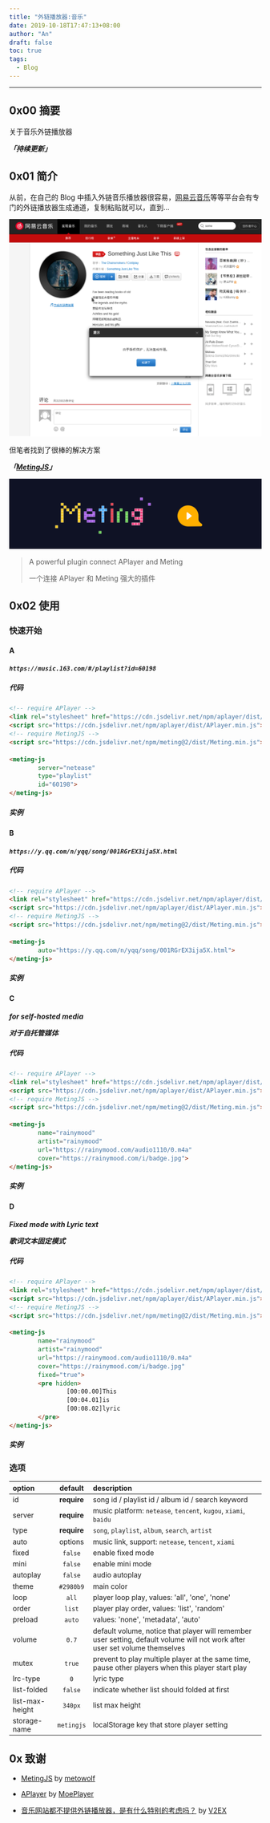 ```yaml
---
title: "外链播放器:音乐"
date: 2019-10-18T17:47:13+08:00
author: "An"
draft: false
toc: true
tags: 
  - Blog
---
```




---

<!-- require APlayer -->
<link rel="stylesheet" href="https://cdn.jsdelivr.net/npm/aplayer/dist/APlayer.min.css">
<script src="https://cdn.jsdelivr.net/npm/aplayer/dist/APlayer.min.js"></script>
<!-- require MetingJS -->
<script src="https://cdn.jsdelivr.net/npm/meting@2/dist/Meting.min.js"></script>

<meting-js
        server="netease"
        type="song"
        id="30953009">
</meting-js>

## 0x00 摘要

关于音乐外链播放器

***「持续更新」***

## 0x01 简介

从前，在自己的 Blog 中插入外链音乐播放器很容易，[网易云音乐](https://music.163.com/)等等平台会有专门的外链播放器生成通道，复制粘贴就可以，直到...

![001](/Image/posts/ExternalChainPlayer-Music/001.png)

但笔者找到了很棒的解决方案

***「[MetingJS](https://github.com/metowolf/MetingJS)」***

![002](/Image/posts/ExternalChainPlayer-Music/002.png)

>A powerful plugin connect APlayer and Meting
>
>一个连接 APlayer 和 Meting 强大的插件

## 0x02 使用

### 快速开始

#### A

***`https://music.163.com/#/playlist?id=60198`***

##### 代码

```html
<!-- require APlayer -->
<link rel="stylesheet" href="https://cdn.jsdelivr.net/npm/aplayer/dist/APlayer.min.css">
<script src="https://cdn.jsdelivr.net/npm/aplayer/dist/APlayer.min.js"></script>
<!-- require MetingJS -->
<script src="https://cdn.jsdelivr.net/npm/meting@2/dist/Meting.min.js"></script>

<meting-js
        server="netease"
        type="playlist"
        id="60198">
</meting-js>
```

##### 实例

<!-- require APlayer -->
<link rel="stylesheet" href="https://cdn.jsdelivr.net/npm/aplayer/dist/APlayer.min.css">
<script src="https://cdn.jsdelivr.net/npm/aplayer/dist/APlayer.min.js"></script>
<!-- require MetingJS -->
<script src="https://cdn.jsdelivr.net/npm/meting@2/dist/Meting.min.js"></script>

<meting-js
        server="netease"
        type="playlist"
        id="60198">
</meting-js>

#### B

***`https://y.qq.com/n/yqq/song/001RGrEX3ija5X.html`***

##### 代码

```html
<!-- require APlayer -->
<link rel="stylesheet" href="https://cdn.jsdelivr.net/npm/aplayer/dist/APlayer.min.css">
<script src="https://cdn.jsdelivr.net/npm/aplayer/dist/APlayer.min.js"></script>
<!-- require MetingJS -->
<script src="https://cdn.jsdelivr.net/npm/meting@2/dist/Meting.min.js"></script>

<meting-js
        auto="https://y.qq.com/n/yqq/song/001RGrEX3ija5X.html">
</meting-js>
```

##### 实例

<!-- require APlayer -->
<link rel="stylesheet" href="https://cdn.jsdelivr.net/npm/aplayer/dist/APlayer.min.css">
<script src="https://cdn.jsdelivr.net/npm/aplayer/dist/APlayer.min.js"></script>
<!-- require MetingJS -->
<script src="https://cdn.jsdelivr.net/npm/meting@2/dist/Meting.min.js"></script>

<meting-js
        auto="https://y.qq.com/n/yqq/song/001RGrEX3ija5X.html">
</meting-js>

#### C

***for self-hosted media***

***对于自托管媒体***

##### 代码

```html
<!-- require APlayer -->
<link rel="stylesheet" href="https://cdn.jsdelivr.net/npm/aplayer/dist/APlayer.min.css">
<script src="https://cdn.jsdelivr.net/npm/aplayer/dist/APlayer.min.js"></script>
<!-- require MetingJS -->
<script src="https://cdn.jsdelivr.net/npm/meting@2/dist/Meting.min.js"></script>

<meting-js
        name="rainymood"
        artist="rainymood"
        url="https://rainymood.com/audio1110/0.m4a"
        cover="https://rainymood.com/i/badge.jpg">
</meting-js>
```

##### 实例

<!-- require APlayer -->
<link rel="stylesheet" href="https://cdn.jsdelivr.net/npm/aplayer/dist/APlayer.min.css">
<script src="https://cdn.jsdelivr.net/npm/aplayer/dist/APlayer.min.js"></script>
<!-- require MetingJS -->
<script src="https://cdn.jsdelivr.net/npm/meting@2/dist/Meting.min.js"></script>

<meting-js
        name="rainymood"
        artist="rainymood"
        url="https://rainymood.com/audio1110/0.m4a"
        cover="https://rainymood.com/i/badge.jpg">
</meting-js>

#### D

***Fixed mode with Lyric text***

***歌词文本固定模式***

##### 代码

```html
<!-- require APlayer -->
<link rel="stylesheet" href="https://cdn.jsdelivr.net/npm/aplayer/dist/APlayer.min.css">
<script src="https://cdn.jsdelivr.net/npm/aplayer/dist/APlayer.min.js"></script>
<!-- require MetingJS -->
<script src="https://cdn.jsdelivr.net/npm/meting@2/dist/Meting.min.js"></script>

<meting-js
        name="rainymood"
        artist="rainymood"
        url="https://rainymood.com/audio1110/0.m4a"
        cover="https://rainymood.com/i/badge.jpg"
        fixed="true">
        <pre hidden>
                [00:00.00]This
                [00:04.01]is
                [00:08.02]lyric
        </pre>
</meting-js>
```

##### 实例

<!-- require APlayer -->
<link rel="stylesheet" href="https://cdn.jsdelivr.net/npm/aplayer/dist/APlayer.min.css">
<script src="https://cdn.jsdelivr.net/npm/aplayer/dist/APlayer.min.js"></script>
<!-- require MetingJS -->
<script src="https://cdn.jsdelivr.net/npm/meting@2/dist/Meting.min.js"></script>

<meting-js
        name="rainymood"
        artist="rainymood"
        url="https://rainymood.com/audio1110/0.m4a"
        cover="https://rainymood.com/i/badge.jpg"
        fixed="false">
        <pre hidden>
                [00:00.00]This
                [00:04.01]is
                [00:08.02]lyric
        </pre>
</meting-js>

### 选项

|option          |default       |description|
|:---------------|:------------:|:----------|
|id              |**require**   |song id / playlist id / album id / search keyword|
|server          |**require**   |music platform: `netease`, `tencent`, `kugou`, `xiami`, `baidu`|
|type            |**require**   |`song`, `playlist`, `album`, `search`, `artist`|
|auto            |options       |music link, support: `netease`, `tencent`, `xiami`|
|fixed           |`false`       |enable fixed mode|
|mini            |`false`       |enable mini mode|
|autoplay        |`false`       |audio autoplay|
|theme           |`#2980b9`     |main color|
|loop            |`all`         |player loop play, values: 'all', 'one', 'none'|
|order           |`list`        |player play order, values: 'list', 'random'|
|preload         |`auto`        |values: 'none', 'metadata', 'auto'|
|volume          |`0.7`         |default volume, notice that player will remember user setting, default volume will not work after user set volume themselves|
|mutex           |`true`        |prevent to play multiple player at the same time, pause other players when this player start play|
|lrc-type        |`0`           |lyric type|
|list-folded     |`false`       |indicate whether list should folded at first|
|list-max-height |`340px`       |list max height|
|storage-name    |`metingjs`    |localStorage key that store player setting|

## 0x 致谢

- [MetingJS](https://github.com/metowolf/MetingJS) by [metowolf](https://github.com/metowolf)

- [APlayer](https://github.com/MoePlayer/APlayer) by [MoePlayer](https://github.com/MoePlayer)

- [音乐网站都不提供外链播放器，是有什么特别的考虑吗？](https://www.v2ex.com/amp/t/559189) by [V2EX](https://www.v2ex.com/)
